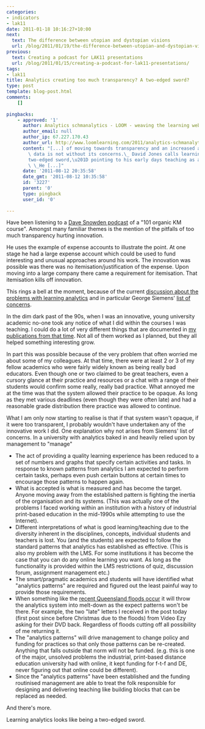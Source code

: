```yaml
---
categories:
- indicators
- lak11
date: 2011-01-18 10:16:27+10:00
next:
  text: The difference between utopian and dystopian visions
  url: /blog/2011/01/19/the-difference-between-utopian-and-dystopian-visions/
previous:
  text: Creating a podcast for LAK11 presentations
  url: /blog/2011/01/15/creating-a-podcast-for-lak11-presentations/
tags:
- lak11
title: Analytics creating too much transparency? A two-edged sword?
type: post
template: blog-post.html
comments:
    []
    
pingbacks:
    - approved: '1'
      author: Analytics schmanalytics - LOOM - weaving the learning web
      author_email: null
      author_ip: 67.227.170.43
      author_url: http://www.loomlearning.com/2011/analytics-schmanalytics
      content: "[...] of moving towards transparency and an increased availability of\
        \ data is not without its concerns.\_ David Jones calls learning analytics a \u201C\
        two-edged sword,\u201D pointing to his early days teaching as a university academic.\
        \ \_He [...]"
      date: '2011-08-12 20:35:58'
      date_gmt: '2011-08-12 10:35:58'
      id: '3227'
      parent: '0'
      type: pingback
      user_id: '0'
    
---
```

Have been listening to a [Dave Snowden podcast](http://www.cognitive-edge.com/podcasts.php) of a "101 organic KM course". Amongst many familiar themes is the mention of the pitfalls of too much transparency hurting innovation.

He uses the example of expense accounts to illustrate the point. At one stage he had a large expense account which could be used to fund interesting and unusual approaches around his work. The innovation was possible was there was no itemisation/justification of the expense. Upon moving into a large company there came a requirement for itemisation. That itemisation kills off innovation.

This rings a bell at the moment, because of the current [discussion about the problems with learning analytics](http://scope.bccampus.ca/mod/forum/discuss.php?d=16477) and in particular George Siemens' [list of concerns](http://scope.bccampus.ca/mod/forum/discuss.php?d=16477#p66915).

In the dim dark past of the 90s, when I was an innovative, young university academic no-one took any notice of what I did within the courses I was teaching. I could do a lot of very different things that are documented in [my publications from that time](/blog/publications/). Not all of them worked as I planned, but they all helped something interesting grow.

In part this was possible because of the very problem that often worried me about some of my colleagues. At that time, there were at least 2 or 3 of my fellow academics who were fairly widely known as being really bad educators. Even though one or two claimed to be great teachers, even a cursory glance at their practice and resources or a chat with a range of their students would confirm some really, really bad practice. What annoyed me at the time was that the system allowed their practice to be opaque. As long as they met various deadlines (even though they were often late) and had a reasonable grade distribution there practice was allowed to continue.

What I am only now starting to realise is that if that system wasn't opaque, if it were too transparent, I probably wouldn't have undertaken any of the innovative work I did. One explanation why not arises from Siemens' list of concerns. In a university with analytics baked in and heavily relied upon by management to "manage"

- The act of providing a quality learning experience has been reduced to a set of numbers and graphs that specify certain activities and tasks. In response to known patterns from analytics I am expected to perform certain tasks, perhaps even push certain buttons at certain times to encourage those patterns to happen again.
- What is accepted is what is measured and has become the target. Anyone moving away from the established pattern is fighting the inertia of the organisation and its systems. (This was actually one of the problems I faced working within an institution with a history of industrial print-based education in the mid-1990s while attempting to use the Internet).
- Different interpretations of what is good learning/teaching due to the diversity inherent in the disciplines, concepts, individual students and teachers is lost. You (and the students) are expected to follow the standard patterns that analytics has established as effective. (This is also my problem with the LMS. For some institutions it has become the case that you can do any online learning you want. As long as the functionality is provided within the LMS restrictions of quiz, discussion forum, assignment management etc.)
- The smart/pragmatic academics and students will have identified what "analytics patterns" are required and figured out the least painful way to provide those requirements.
- When something like the [recent Queensland floods occur](http://www.qld.gov.au/floods/donate.html) it will throw the analytics system into melt-down as the expect patterns won't be there. For example, the two "late" letters I received in the post today (first post since before Christmas due to the floods) from Video Ezy asking for their DVD back. Regardless of floods cutting off all possibility of me returning it.
- The "analytics patterns" will drive management to change policy and funding for practices so that only those patterns can be re-created. Anything that falls outside that norm will not be funded. (e.g. this is one of the major, unsolved problems the industrial, print-based distance education university had with online, it kept funding for f-t-f and DE, never figuring out that online could be different).
- Since the "analytics patterns" have been established and the funding routinised management are able to treat the folk responsible for designing and delivering teaching like building blocks that can be replaced as needed.

And there's more.

Learning analytics looks like being a two-edged sword.